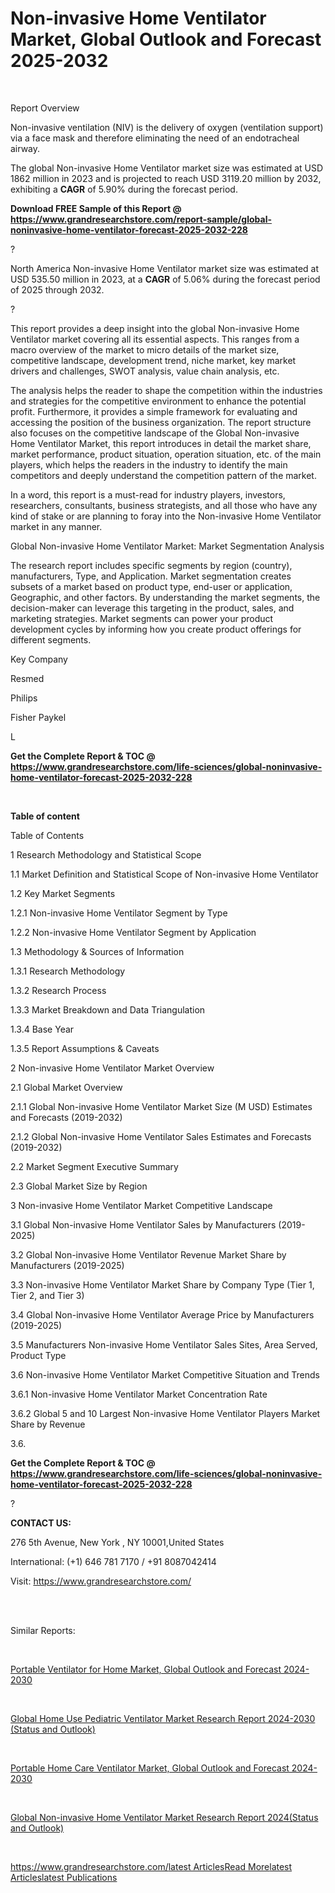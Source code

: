 <h1>Non-invasive Home Ventilator Market, Global Outlook and Forecast 2025-2032</h1><br/><p>Report Overview</p>
 
 
 
 <p>Non-invasive ventilation (NIV) is the delivery of oxygen (ventilation support) via a face mask and therefore eliminating the need of an endotracheal airway.</p>
 
 
 
 <p>The global Non-invasive Home Ventilator market size was estimated at USD 1862 million in 2023 and is projected to reach USD 3119.20 million by 2032, exhibiting a <strong>CAGR</strong> of 5.90% during the forecast period.</p>
 
 
 
 <div><b>Download FREE Sample of this Report @ <a href="https://www.grandresearchstore.com/report-sample/global-noninvasive-home-ventilator-forecast-2025-2032-228">https://www.grandresearchstore.com/report-sample/global-noninvasive-home-ventilator-forecast-2025-2032-228</a></b></div>
 
 
 
 <p>? </p>
 
 
 
 <p>North America Non-invasive Home Ventilator market size was estimated at USD 535.50 million in 2023, at a <strong>CAGR</strong> of 5.06% during the forecast period of 2025 through 2032.</p>
 
 
 
 <p>? </p>
 
 
 
 <p>This report provides a deep insight into the global Non-invasive Home Ventilator market covering all its essential aspects. This ranges from a macro overview of the market to micro details of the market size, competitive landscape, development trend, niche market, key market drivers and challenges, SWOT analysis, value chain analysis, etc.</p>
 
 
 
 <p>The analysis helps the reader to shape the competition within the industries and strategies for the competitive environment to enhance the potential profit. Furthermore, it provides a simple framework for evaluating and accessing the position of the business organization. The report structure also focuses on the competitive landscape of the Global Non-invasive Home Ventilator Market, this report introduces in detail the market share, market performance, product situation, operation situation, etc. of the main players, which helps the readers in the industry to identify the main competitors and deeply understand the competition pattern of the market.</p>
 
 
 
 <p>In a word, this report is a must-read for industry players, investors, researchers, consultants, business strategists, and all those who have any kind of stake or are planning to foray into the Non-invasive Home Ventilator market in any manner.</p>
 
 
 
 <p>Global Non-invasive Home Ventilator Market: Market Segmentation Analysis</p>
 
 
 
 <p>The research report includes specific segments by region (country), manufacturers, Type, and Application. Market segmentation creates subsets of a market based on product type, end-user or application, Geographic, and other factors. By understanding the market segments, the decision-maker can leverage this targeting in the product, sales, and marketing strategies. Market segments can power your product development cycles by informing how you create product offerings for different segments.</p>
 
 
 
 <p>Key Company</p>
 
 
 
 <p>Resmed</p>
 
 
 
 <p>Philips</p>
 
 
 
 <p>Fisher Paykel</p>
 
 
 
 <p>L</p>
 
 
 
 <div><b>Get the Complete Report & TOC @ <a href="https://www.grandresearchstore.com/life-sciences/global-noninvasive-home-ventilator-forecast-2025-2032-228">https://www.grandresearchstore.com/life-sciences/global-noninvasive-home-ventilator-forecast-2025-2032-228</a></b></div>
 
 
 
 <p><br />
 
 <b>Table of content</b></p>
 
 
 
 <p>Table of Contents<br />
 
 1 Research Methodology and Statistical Scope<br />
 
 1.1 Market Definition and Statistical Scope of Non-invasive Home Ventilator<br />
 
 1.2 Key Market Segments<br />
 
 1.2.1 Non-invasive Home Ventilator Segment by Type<br />
 
 1.2.2 Non-invasive Home Ventilator Segment by Application<br />
 
 1.3 Methodology & Sources of Information<br />
 
 1.3.1 Research Methodology<br />
 
 1.3.2 Research Process<br />
 
 1.3.3 Market Breakdown and Data Triangulation<br />
 
 1.3.4 Base Year<br />
 
 1.3.5 Report Assumptions & Caveats<br />
 
 2 Non-invasive Home Ventilator Market Overview<br />
 
 2.1 Global Market Overview<br />
 
 2.1.1 Global Non-invasive Home Ventilator Market Size (M USD) Estimates and Forecasts (2019-2032)<br />
 
 2.1.2 Global Non-invasive Home Ventilator Sales Estimates and Forecasts (2019-2032)<br />
 
 2.2 Market Segment Executive Summary<br />
 
 2.3 Global Market Size by Region<br />
 
 3 Non-invasive Home Ventilator Market Competitive Landscape<br />
 
 3.1 Global Non-invasive Home Ventilator Sales by Manufacturers (2019-2025)<br />
 
 3.2 Global Non-invasive Home Ventilator Revenue Market Share by Manufacturers (2019-2025)<br />
 
 3.3 Non-invasive Home Ventilator Market Share by Company Type (Tier 1, Tier 2, and Tier 3)<br />
 
 3.4 Global Non-invasive Home Ventilator Average Price by Manufacturers (2019-2025)<br />
 
 3.5 Manufacturers Non-invasive Home Ventilator Sales Sites, Area Served, Product Type<br />
 
 3.6 Non-invasive Home Ventilator Market Competitive Situation and Trends<br />
 
 3.6.1 Non-invasive Home Ventilator Market Concentration Rate<br />
 
 3.6.2 Global 5 and 10 Largest Non-invasive Home Ventilator Players Market Share by Revenue<br />
 
 3.6.</p>
 
 
 
 <div><b>Get the Complete Report & TOC @ <a href="https://www.grandresearchstore.com/life-sciences/global-noninvasive-home-ventilator-forecast-2025-2032-228">https://www.grandresearchstore.com/life-sciences/global-noninvasive-home-ventilator-forecast-2025-2032-228</a></b></div>
 
 
 
 <p>? </p>
 
 
 
 <p><b>CONTACT US:</b><br />
 
 276 5th Avenue, New York , NY 10001,United States<br />
 
 International: (+1) 646 781 7170 / +91 8087042414<br />
 
 Visit: <a href="https://www.grandresearchstore.com/">https://www.grandresearchstore.com/</a><br />
 
 <br />
 
 <br />
 
 Similar Reports:<br />
 
 <br />
 
 <a href="https://www.grandresearchstore.com/life-sciences/global-portable-ventilator-for-home-forecast-2024-2030-673">Portable Ventilator for Home Market, Global Outlook and Forecast 2024-2030</a><br />
 
 <br />
 
 <a href="https://www.grandresearchstore.com/life-sciences/global-home-use-pediatric-ventilator-2024-2030-477">Global Home Use Pediatric Ventilator Market Research Report 2024-2030 (Status and Outlook)</a><br />
 
 <br />
 
 <a href="https://www.grandresearchstore.com/life-sciences/global-portable-home-care-ventilator-forecast-2024-2030-17">Portable Home Care Ventilator Market, Global Outlook and Forecast 2024-2030</a><br />
 
 <br />
 
 <a href="https://www.grandresearchstore.com/life-sciences/global-noninvasive-home-ventilator-2024-794">Global Non-invasive Home Ventilator Market Research Report 2024(Status and Outlook)</a><br />
 
 <br />
 
 <a href="https://gyeongbokgung.com">https://www.grandresearchstore.com/</a><a href="https://hallyeomaritime.com">latest Articles</a><a href="https://jingwansa.com">Read More</a><a href="https://nguoiviet.jp/">latest Articles</a><a href="https://www.intelmarketresearch.com/">latest Publications</a></p>